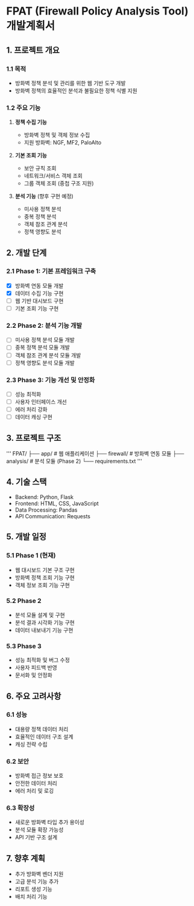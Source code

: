 # FPAT (Firewall Policy Analysis Tool) 개발계획서

## 1. 프로젝트 개요
### 1.1 목적
- 방화벽 정책 분석 및 관리를 위한 웹 기반 도구 개발
- 방화벽 정책의 효율적인 분석과 불필요한 정책 식별 지원

### 1.2 주요 기능
1. **정책 수집 기능**
   - 방화벽 정책 및 객체 정보 수집
   - 지원 방화벽: NGF, MF2, PaloAlto

2. **기본 조회 기능**
   - 보안 규칙 조회
   - 네트워크/서비스 객체 조회
   - 그룹 객체 조회 (중첩 구조 지원)

3. **분석 기능** (향후 구현 예정)
   - 미사용 정책 분석
   - 중복 정책 분석
   - 객체 참조 관계 분석
   - 정책 영향도 분석

## 2. 개발 단계
### 2.1 Phase 1: 기본 프레임워크 구축
- [x] 방화벽 연동 모듈 개발
- [x] 데이터 수집 기능 구현
- [ ] 웹 기반 대시보드 구현
- [ ] 기본 조회 기능 구현

### 2.2 Phase 2: 분석 기능 개발
- [ ] 미사용 정책 분석 모듈 개발
- [ ] 중복 정책 분석 모듈 개발
- [ ] 객체 참조 관계 분석 모듈 개발
- [ ] 정책 영향도 분석 모듈 개발

### 2.3 Phase 3: 기능 개선 및 안정화
- [ ] 성능 최적화
- [ ] 사용자 인터페이스 개선
- [ ] 에러 처리 강화
- [ ] 데이터 캐싱 구현

## 3. 프로젝트 구조
'''
FPAT/
├── app/ # 웹 애플리케이션
├── firewall/ # 방화벽 연동 모듈
├── analysis/ # 분석 모듈 (Phase 2)
└── requirements.txt
'''


## 4. 기술 스택
- Backend: Python, Flask
- Frontend: HTML, CSS, JavaScript
- Data Processing: Pandas
- API Communication: Requests

## 5. 개발 일정
### 5.1 Phase 1 (현재)
- 웹 대시보드 기본 구조 구현
- 방화벽 정책 조회 기능 구현
- 객체 정보 조회 기능 구현

### 5.2 Phase 2
- 분석 모듈 설계 및 구현
- 분석 결과 시각화 기능 구현
- 데이터 내보내기 기능 구현

### 5.3 Phase 3
- 성능 최적화 및 버그 수정
- 사용자 피드백 반영
- 문서화 및 안정화

## 6. 주요 고려사항
### 6.1 성능
- 대용량 정책 데이터 처리
- 효율적인 데이터 구조 설계
- 캐싱 전략 수립

### 6.2 보안
- 방화벽 접근 정보 보호
- 안전한 데이터 처리
- 에러 처리 및 로깅

### 6.3 확장성
- 새로운 방화벽 타입 추가 용이성
- 분석 모듈 확장 가능성
- API 기반 구조 설계

## 7. 향후 계획
- 추가 방화벽 벤더 지원
- 고급 분석 기능 추가
- 리포트 생성 기능
- 배치 처리 기능
